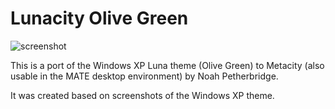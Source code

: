 # Lunacity Olive Green

![screenshot](https://raw.github.com/kirsle/linux-themes/master/metacity/Lunacity%20Olive%20Green/screenshot.png)

This is a port of the Windows XP Luna theme (Olive Green) to Metacity (also
usable in the MATE desktop environment) by Noah Petherbridge.

It was created based on screenshots of the Windows XP theme.
